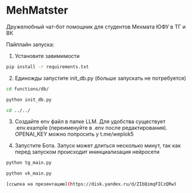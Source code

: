 # MehMatster
Дружелюбный чат-бот помощник для студентов Мехмата ЮФУ в ТГ и ВК

Пайплайн запуска:

1. Установите завимимости
```bash
pip install -r requirements.txt
```

2. Единожды запустите init_db.py (больше запускать не потребуется)

```bash
cd functions/db/
```

```bash
python init_db.py
```

```bash
cd ../../
```

3. Создайте env файл в папке LLM. Для удобства существует .env.example (переименуйте в .env после редактирования).
OPENAI_KEY можно попросить у t.me/weplok5

4. Запустите Бота. Запуск может длиться несколько минут, так как перед запуском происходит ининциализация нейросети

```bash
python tg_main.py
```

```bash
python vk_main.py

[ссылка на презентацию](https://disk.yandex.ru/d/ZIbQimqFICzQRw)



